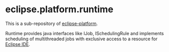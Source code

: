 # eclipse.platform.runtime
This is a sub-repository of [eclipse-platform](https://github.com/eclipse-platform).

Runtime provides java interfaces like IJob, ISchedulingRule and implements scheduling of multithreaded jobs with exclusive access to a resource for [Eclipse IDE](https://www.eclipse.org/eclipseide/).
